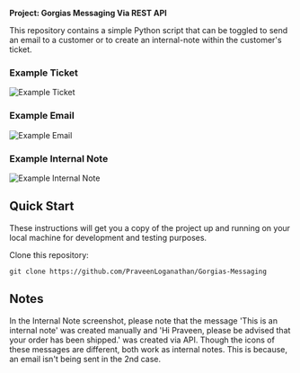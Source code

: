 **Project: Gorgias Messaging Via REST API**

This repository contains a simple Python script that can be toggled to send an email to a customer or to create an internal-note within the customer's ticket.

### Example Ticket
![Example Ticket](example_ticket.jpeg)

### Example Email
![Example Email](example_email.jpeg)

### Example Internal Note
![Example Internal Note](example_internal_note.jpeg)

## Quick Start

These instructions will get you a copy of the project up and running on your local machine for development and testing purposes.

Clone this repository:

```
git clone https://github.com/PraveenLoganathan/Gorgias-Messaging
```

## Notes

In the Internal Note screenshot, please note that the message 'This is an internal note' was created manually and 'Hi Praveen, please be advised that your order has been shipped.' was created via API. Though the icons of these messages are different, both work as internal notes. This is because, an email isn't being sent in the 2nd case.
